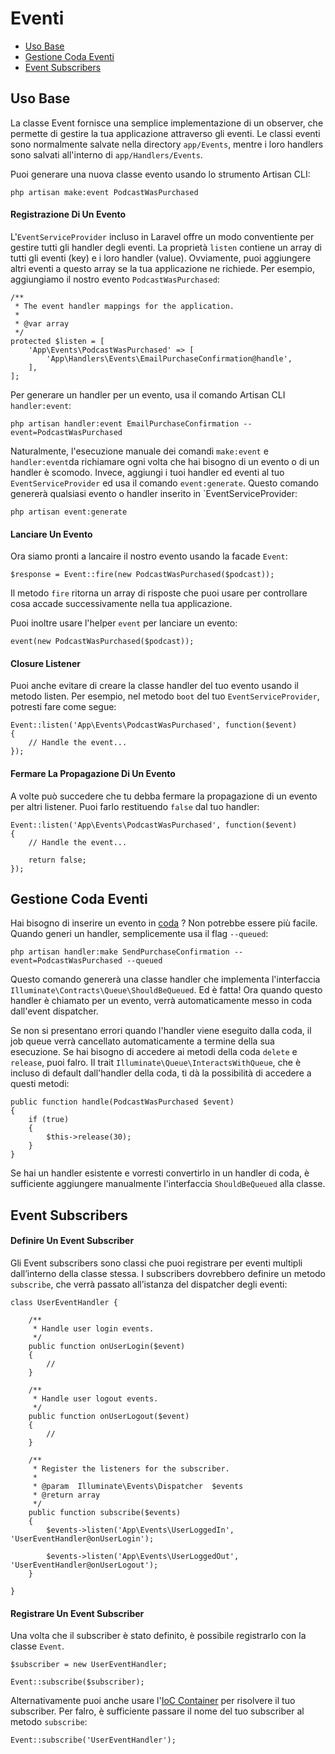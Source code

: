 # Eventi

- [Uso Base](#uso-base)
- [Gestione Coda Eventi](#gestione-coda-eventi)
- [Event Subscribers](#event-subscribers)

<a name="uso-base"></a>
## Uso Base

La classe Event fornisce una semplice implementazione di un observer, che permette di gestire la tua applicazione attraverso gli eventi. Le classi eventi sono normalmente salvate nella directory `app/Events`, mentre i loro handlers sono salvati all'interno di `app/Handlers/Events`.

Puoi generare una nuova classe evento usando lo strumento Artisan CLI:

	php artisan make:event PodcastWasPurchased

#### Registrazione Di Un Evento

L'`EventServiceProvider` incluso in Laravel offre un modo conventiente per gestire tutti gli handler degli eventi. La proprietà `listen` contiene un array di tutti gli eventi (key) e i loro handler (value). Ovviamente, puoi aggiungere altri eventi a questo array se la tua applicazione ne richiede.
Per esempio, aggiungiamo il nostro evento `PodcastWasPurchased`:

	/**
	 * The event handler mappings for the application.
	 *
	 * @var array
	 */
	protected $listen = [
		'App\Events\PodcastWasPurchased' => [
			'App\Handlers\Events\EmailPurchaseConfirmation@handle',
		],
	];

Per generare un handler per un evento, usa il comando Artisan CLI `handler:event`:

	php artisan handler:event EmailPurchaseConfirmation --event=PodcastWasPurchased

Naturalmente, l'esecuzione manuale dei comandi `make:event` e `handler:event`da richiamare ogni volta che hai bisogno di un evento o di un handler è scomodo. Invece, aggiungi i tuoi handler ed eventi al tuo `EventServiceProvider` ed usa il comando `event:generate`. Questo comando genererà qualsiasi evento o handler inserito in `EventServiceProvider:

	php artisan event:generate

#### Lanciare Un Evento

Ora siamo pronti a lancaire il nostro evento usando la facade `Event`:

	$response = Event::fire(new PodcastWasPurchased($podcast));

Il metodo `fire` ritorna un array di risposte che puoi usare per controllare cosa accade successivamente nella tua applicazione.

Puoi inoltre usare l'helper `event` per lanciare un evento:

	event(new PodcastWasPurchased($podcast));

#### Closure Listener

Puoi anche evitare di creare la classe handler del tuo evento usando il metodo listen. Per esempio, nel metodo `boot` del tuo `EventServiceProvider`, potresti fare come segue:

	Event::listen('App\Events\PodcastWasPurchased', function($event)
	{
		// Handle the event...
	});

#### Fermare La Propagazione Di Un Evento

A volte può succedere che tu debba fermare la propagazione di un evento per altri listener. Puoi farlo restituendo `false` dal tuo handler:

	Event::listen('App\Events\PodcastWasPurchased', function($event)
	{
		// Handle the event...

		return false;
	});

<a name="gestione-coda-eventi"></a>
## Gestione Coda Eventi

Hai bisogno di inserire un evento in [coda](/code) ? Non potrebbe essere più facile. Quando generi un handler, semplicemente usa il flag `--queued`:

	php artisan handler:make SendPurchaseConfirmation --event=PodcastWasPurchased --queued

Questo comando genererà una classe handler che implementa l'interfaccia  `Illuminate\Contracts\Queue\ShouldBeQueued`. Ed è fatta! Ora quando questo handler è chiamato per un evento, verrà automaticamente messo in coda dall'event dispatcher.

Se non si presentano errori quando l'handler viene eseguito dalla coda, il job queue verrà cancellato automaticamente a termine della sua esecuzione. Se hai bisogno di accedere ai metodi della coda `delete` e `release`, puoi falro. Il trait `Illuminate\Queue\InteractsWithQueue`, che è incluso di default dall'handler della coda, ti dà la possibilità di accedere a questi metodi:

	public function handle(PodcastWasPurchased $event)
	{
		if (true)
		{
			$this->release(30);
		}
	}

Se hai un handler esistente e vorresti convertirlo in un handler di coda, è sufficiente aggiungere manualmente l'interfaccia `ShouldBeQueued` alla classe.

<a name="event-subscribers"></a>
## Event Subscribers

#### Definire Un Event Subscriber

Gli Event subscribers sono classi che puoi registrare per eventi multipli dall’interno della classe stessa. I subscribers dovrebbero definire un metodo `subscribe`, che verrà passato all’istanza del dispatcher degli eventi:

	class UserEventHandler {

		/**
		 * Handle user login events.
		 */
		public function onUserLogin($event)
		{
			//
		}

		/**
		 * Handle user logout events.
		 */
		public function onUserLogout($event)
		{
			//
		}

		/**
		 * Register the listeners for the subscriber.
		 *
		 * @param  Illuminate\Events\Dispatcher  $events
		 * @return array
		 */
		public function subscribe($events)
		{
			$events->listen('App\Events\UserLoggedIn', 'UserEventHandler@onUserLogin');

			$events->listen('App\Events\UserLoggedOut', 'UserEventHandler@onUserLogout');
		}

	}

#### Registrare Un Event Subscriber


Una volta che il subscriber è stato definito, è possibile registrarlo con la classe `Event`.

	$subscriber = new UserEventHandler;

	Event::subscribe($subscriber);

Alternativamente puoi anche usare l'[IoC Container](/container) per risolvere il tuo subscriber.
Per falro, è sufficiente passare il nome del tuo subscriber al metodo `subscribe`:

	Event::subscribe('UserEventHandler');

